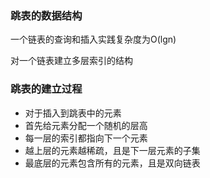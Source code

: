 ### 跳表的数据结构
一个链表的查询和插入实践复杂度为O(lgn)

对一个链表建立多层索引的结构

### 跳表的建立过程
- 对于插入到跳表中的元素
- 首先给元素分配一个随机的层高
- 每一层的索引都指向下一个元素
- 越上层的元素越稀疏，且是下一层元素的子集
- 最底层的元素包含所有的元素，且是双向链表